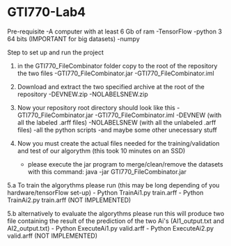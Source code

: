 # GTI770-Lab4

Pre-requisite
-A computer with at least 6 Gb of ram
-TensorFlow
-python 3 64 bits (IMPORTANT for big datasets)
-numpy

Step to set up and run the project

1. in the GTI770_FileCombinator folder copy to the root of the repository the two files 
	-GTI770_FileCombinator.jar
	-GTI770_FileCombinator.iml
2. Download and extract the two specified archive at the root of the repository
	-DEVNEW.zip
	-NOLABELSNEW.zip

3. Now your repository root directory should look like this 
	-GTI770_FileCombinator.jar
	-GTI770_FileCombinator.iml
	-DEVNEW (with all the labeled .arff files)
	-NOLABELSNEW (with all the unlabeled .arff files)
	-all the python scripts
	-and maybe some other unecessary stuff

4. Now you must create the actual files needed for the training/validation and test of our algorythm (this took 10 minutes on an SSD)
	- please execute the jar program to merge/clean/remove the datasets with this command: java -jar GTI770_FileCombinator.jar 

5.a To train the algorythms please run (this may be long depending of you hardware/tensorFlow set-up)
	- Python TrainAi1.py train.arff
	- Python TrainAi2.py train.arff (NOT IMPLEMENTED)

5.b alternatively to evaluate the algorythms please run this will produce two file containing the result of the prediction of the two Ai's (AI1_output.txt and AI2_output.txt)
	- Python ExecuteAi1.py valid.arff
	- Python ExecuteAi2.py valid.arff (NOT IMPLEMENTED)